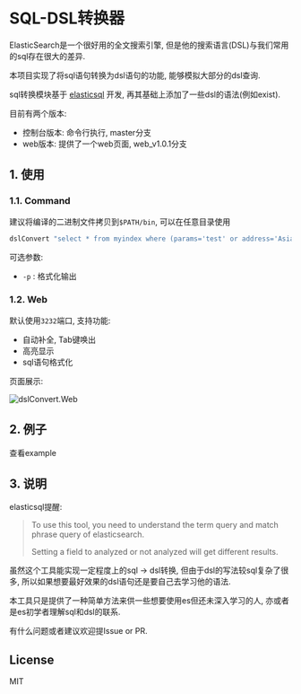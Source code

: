 # SQL-DSL转换器

ElasticSearch是一个很好用的全文搜索引擎, 但是他的搜索语言(DSL)与我们常用的sql存在很大的差异. 

本项目实现了将sql语句转换为dsl语句的功能, 能够模拟大部分的dsl查询. 

sql转换模块基于 [elasticsql](https://github.com/cch123/elasticsql) 开发, 再其基础上添加了一些dsl的语法(例如exist).

目前有两个版本:

- 控制台版本: 命令行执行, master分支
- web版本: 提供了一个web页面, web_v1.0.1分支

## 1. 使用

### 1.1. Command

建议将编译的二进制文件拷贝到`$PATH/bin`, 可以在任意目录使用

```bash
dslConvert "select * from myindex where (params='test' or address='Asia') and gmt_time between '2020.03.20 14:30:40.234' and '2020.03.22 14:30:40.234'" [-p]
```

可选参数: 

- `-p` : 格式化输出

### 1.2. Web

默认使用`3232`端口, 支持功能:

- 自动补全, Tab键唤出
- 高亮显示
- sql语句格式化

页面展示:

![dslConvert.Web](https://i.loli.net/2020/03/20/euDcBOknydNptHE.jpg)

## 2. 例子

查看example


## 3. 说明

elasticsql提醒:

>To use this tool, you need to understand the term query and match phrase query of elasticsearch.
>
>Setting a field to analyzed or not analyzed will get different results.

虽然这个工具能实现一定程度上的sql -> dsl转换, 但由于dsl的写法较sql复杂了很多, 所以如果想要最好效果的dsl语句还是要自己去学习他的语法.

本工具只是提供了一种简单方法来供一些想要使用es但还未深入学习的人, 亦或者是es初学者理解sql和dsl的联系.

有什么问题或者建议欢迎提Issue or PR.



## License

MIT
